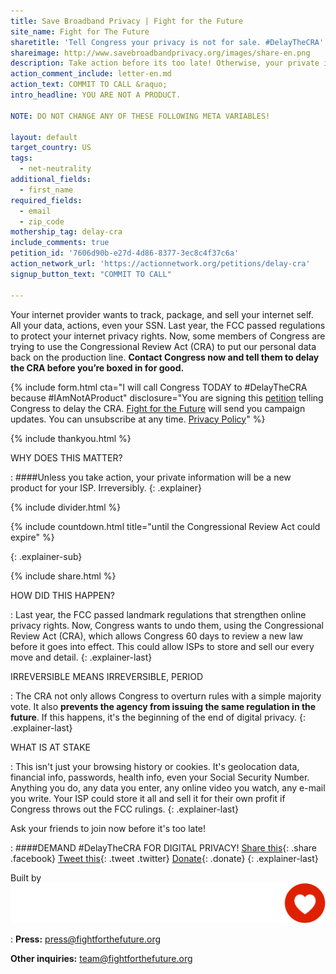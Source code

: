 ```yaml
---
title: Save Broadband Privacy | Fight for the Future
site_name: Fight for The Future
sharetitle: 'Tell Congress your privacy is not for sale. #DelayTheCRA'
shareimage: http://www.savebroadbandprivacy.org/images/share-en.png
description: Take action before its too late! Otherwise, your private information will be a new product for your ISP. Irreversibly.
action_comment_include: letter-en.md
action_text: COMMIT TO CALL &raquo;
intro_headline: YOU ARE NOT A PRODUCT.

NOTE: DO NOT CHANGE ANY OF THESE FOLLOWING META VARIABLES!

layout: default
target_country: US
tags:
  - net-neutrality
additional_fields:
  - first_name
required_fields:
  - email
  - zip_code
mothership_tag: delay-cra
include_comments: true
petition_id: '7606d90b-e27d-4d86-8377-3ec8c4f37c6a'
action_network_url: 'https://actionnetwork.org/petitions/delay-cra'
signup_button_text: "COMMIT TO CALL"

---
```

Your internet provider wants to track, package, and sell your internet self. All your data, actions, even your SSN. Last year, the FCC passed regulations to protect your internet privacy rights. Now, some members of Congress are trying to use the Congressional Review Act (CRA) to put our personal data back on the production line. **Contact Congress now and tell them to delay the CRA before you’re boxed in for good.**



{% include form.html
  cta="I will call Congress TODAY to #DelayTheCRA because #IAmNotAProduct"
  disclosure="You are signing this [petition](https://actionnetwork.org/petitions/delay-cra) telling Congress to delay the CRA. [Fight for the Future](https://www.fightforthefuture.org) will send you campaign updates. You can unsubscribe at any time. [Privacy Policy](https://www.fightforthefuture.org/privacy)"
%}

{% include thankyou.html %}

WHY DOES THIS MATTER?

: ####Unless you take action, your private information will be a new product for your ISP. Irreversibly.
{: .explainer}

{% include divider.html %}


{% include countdown.html
    title="until the Congressional Review Act could expire"
  %}



{: .explainer-sub}

{% include share.html %}

HOW DID THIS HAPPEN?

: Last year, the FCC passed landmark regulations that strengthen online privacy rights. Now, Congress wants to undo them, using the Congressional Review Act (CRA), which allows Congress 60 days to review a new law before it goes into effect. This could allow ISPs to store and sell our every move and detail.
{: .explainer-last}


IRREVERSIBLE MEANS IRREVERSIBLE, PERIOD

:	The CRA not only allows Congress to overturn rules with a simple majority vote. It also **prevents the agency from issuing the same regulation in the future**. If this happens, it's the beginning of the end of digital privacy.
{: .explainer-last}


WHAT IS AT STAKE

:	This isn't just your browsing history or cookies. It's geolocation data, financial info, passwords, health info, even your Social Security Number. Anything you do, any data you enter, any online video you watch, any e-mail you write. Your ISP could store it all and sell it for their own profit if Congress throws out the FCC rulings.
{: .explainer-last}



Ask your friends to join now before it's too late!

: ####DEMAND #DelayTheCRA FOR DIGITAL PRIVACY!
  [Share this](https://www.facebook.com/sharer/sharer.php?u=http://www.savebroadbandprivacy.org){: .share .facebook}
  [Tweet this](https://twitter.com/intent/tweet?text=http%3A%2F%2Fwww.savebroadbandprivacy.org){: .tweet .twitter}
  [Donate](https://donate.fightforthefuture.org/?tag=bp_priv){: .donate}
{: .explainer-last}

Built by ![](images/fftf-footer-logo.png)

: **Press:** [press@fightforthefuture.org](mailto:press@fightforthefuture.org)

  **Other inquiries:** [team@fightforthefuture.org](mailto:team@fightforthefuture.org)
